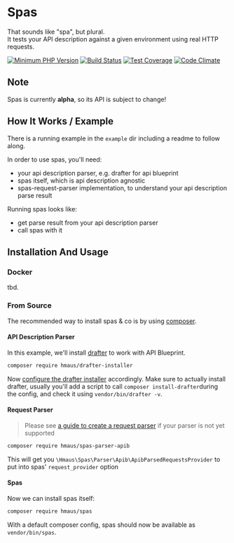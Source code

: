 # Spas
That sounds like "spa", but plural.  
It tests your API description against a given environment using real HTTP requests.

[![Minimum PHP Version](https://img.shields.io/badge/php-%3E%3D%207.0-8892BF.svg)](https://php.net/)
[![Build Status](https://travis-ci.org/hendrikmaus/spas.svg?branch=master)](https://travis-ci.org/hendrikmaus/spas)
[![Test Coverage](https://codeclimate.com/github/hendrikmaus/spas/badges/coverage.svg)](https://codeclimate.com/github/hendrikmaus/spas/coverage)
[![Code Climate](https://codeclimate.com/github/hendrikmaus/spas/badges/gpa.svg)](https://codeclimate.com/github/hendrikmaus/spas)

## Note
Spas is currently **alpha**, so its API is subject to change!

## How It Works / Example
There is a running example in the `example` dir including a readme to follow along.

In order to use spas, you'll need:
- your api description parser, e.g. drafter for api blueprint
- spas itself, which is api description agnostic
- spas-request-parser implementation, to understand your api description parse result

Running spas looks like:
- get parse result from your api description parser
- call spas with it

## Installation And Usage

### Docker
tbd.

### From Source
The recommended way to install spas & co is by using [composer](https://getcomposer.org).

#### API Description Parser
In this example, we'll install [drafter](https://github.com/apiaryio/drafter) to work with API Blueprint.

```bash
composer require hmaus/drafter-installer
```

Now [configure the drafter installer](https://github.com/hendrikmaus/drafter-installer) accordingly.
Make sure to actually install drafter, usually you'll add a script to call
`composer install-drafter`during the config, and check it using `vendor/bin/drafter -v`.  

#### Request Parser
> Please see [a guide to create a request parser](https://github.com/hendrikmaus/spas-parser) if your parser
> is not yet supported

```bash
composer require hmaus/spas-parser-apib
```

This will get you `\Hmaus\Spas\Parser\Apib\ApibParsedRequestsProvider` to put into spas' `request_provider` option

#### Spas
Now we can install spas itself:

```bash
composer require hmaus/spas
```

With a default composer config, spas should now be available as `vendor/bin/spas`.
